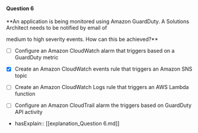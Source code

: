 #### Question  6


**An application is being monitored using Amazon GuardDuty. A Solutions Architect needs to be notified by email of

medium to high severity events. How can this be achieved?**


- [ ] Configure an Amazon CloudWatch alarm that triggers based on a GuardDuty metric


- [x] Create an Amazon CloudWatch events rule that triggers an Amazon SNS topic


- [ ] Create an Amazon CloudWatch Logs rule that triggers an AWS Lambda function


- [ ] Configure an Amazon CloudTrail alarm the triggers based on GuardDuty API activity



- hasExplain:: [[explanation_Question  6.md]]